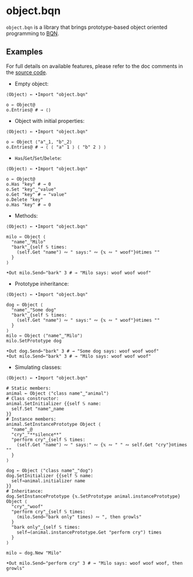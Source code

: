# object.bqn

`object.bqn` is a library that brings prototype-based object oriented programming to [BQN](https://mlochbaum.github.io/BQN/index.html).

## Examples

For full details on available features, please refer to the doc comments in the [source code](https://github.com/MX-Futhark/object.bqn/blob/master/object.bqn).

* Empty object:
```bqn
⟨Object⟩ ← •Import "object.bqn"

o ← Object@
o.Entries@ # → ⟨⟩
```

* Object with initial properties:
```bqn
⟨Object⟩ ← •Import "object.bqn"

o ← Object ⟨"a"‿1, "b"‿2⟩
o.Entries@ # → ⟨ ⟨ "a" 1 ⟩ ⟨ "b" 2 ⟩ ⟩
```

* `Has`/`Get`/`Set`/`Delete`:
```bqn
⟨Object⟩ ← •Import "object.bqn"

o ← Object@
o.Has "key" # → 0
o.Set "key"‿"value"
o.Get "key" # → "value"
o.Delete "key"
o.Has "key" # → 0
```

* Methods:
```bqn
⟨Object⟩ ← •Import "object.bqn"

milo ← Object ⟨
  "name"‿"Milo"
  "bark"‿{self 𝕊 times:
    (self.Get "name") ∾ " says:" ∾ {𝕩 ∾ " woof"}⍟times ""
  }
⟩

•Out milo.Send⟜"bark" 3 # → "Milo says: woof woof woof"
```

* Prototype inheritance:
```bqn
⟨Object⟩ ← •Import "object.bqn"

dog ← Object ⟨
  "name"‿"Some dog"
  "bark"‿{self 𝕊 times:
    (self.Get "name") ∾ " says:" ∾ {𝕩 ∾ " woof"}⍟times ""
  }
⟩
milo ← Object ⟨"name"‿"Milo"⟩
milo.SetPrototype dog

•Out dog.Send⟜"bark" 3 # → "Some dog says: woof woof woof"
•Out milo.Send⟜"bark" 3 # → "Milo says: woof woof woof"
```

* Simulating classes:
```bqn
⟨Object⟩ ← •Import "object.bqn"

# Static members:
animal ← Object ⟨"class name"‿"animal"⟩
# Class constructor:
animal.SetInitializer {{self 𝕊 name:
  self.Set "name"‿name
}}
# Instance members:
animal.SetInstancePrototype Object ⟨
  "name"‿@
  "cry"‿"**silence**"
  "perform cry"‿{self 𝕊 times:
    (self.Get "name") ∾ " says:" ∾ {𝕩 ∾ " " ∾ self.Get "cry"}⍟times ""
  }
⟩

dog ← Object ⟨"class name"‿"dog"⟩
dog.SetInitializer {{self 𝕊 name:
  self⊸animal.initializer name
}}
# Inheritance:
dog.SetInstancePrototype {𝕩.SetPrototype animal.instancePrototype} Object ⟨
  "cry"‿"woof"
  "perform cry"‿{self 𝕊 times:
    (milo.Send⟜"bark only" times) ∾ ", then growls"
  }
  "bark only"‿{self 𝕊 times:
    self⊸(animal.instancePrototype.Get "perform cry") times
  }
⟩

milo ← dog.New "Milo"

•Out milo.Send⟜"perform cry" 3 # → "Milo says: woof woof woof, then growls"
```
